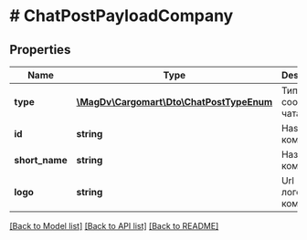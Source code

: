 # # ChatPostPayloadCompany

## Properties

Name | Type | Description | Notes
------------ | ------------- | ------------- | -------------
**type** | [**\MagDv\Cargomart\Dto\ChatPostTypeEnum**](ChatPostTypeEnum.md) | Тип сообщения чата |
**id** | **string** | Hash компании |
**short_name** | **string** | Название компании |
**logo** | **string** | Url логотипа компании |

[[Back to Model list]](../../README.md#models) [[Back to API list]](../../README.md#endpoints) [[Back to README]](../../README.md)
